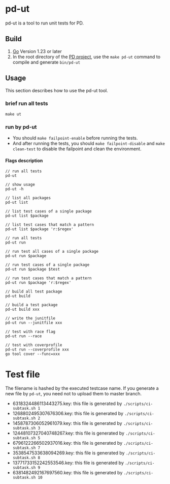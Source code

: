 # pd-ut

pd-ut is a tool to run unit tests for PD.

## Build

1. [Go](https://golang.org/) Version 1.23 or later
2. In the root directory of the [PD project](https://github.com/tikv/pd), use the `make pd-ut` command to compile and generate `bin/pd-ut`

## Usage

This section describes how to use the pd-ut tool.

### brief run all tests
```shell
make ut 
```


### run by pd-ut

- You should `make failpoint-enable` before running the tests.
- And after running the tests, you should `make failpoint-disable` and `make clean-test` to disable the failpoint and clean the environment.

#### Flags description

```shell
// run all tests
pd-ut

// show usage
pd-ut -h

// list all packages
pd-ut list

// list test cases of a single package
pd-ut list $package

// list test cases that match a pattern
pd-ut list $package 'r:$regex'

// run all tests
pd-ut run

// run test all cases of a single package
pd-ut run $package

// run test cases of a single package
pd-ut run $package $test

// run test cases that match a pattern
pd-ut run $package 'r:$regex'

// build all test package
pd-ut build

// build a test package
pd-ut build xxx

// write the junitfile
pd-ut run --junitfile xxx

// test with race flag
pd-ut run --race

// test with coverprofile
pd-ut run --coverprofile xxx
go tool cover --func=xxx
```

# Test file

The filename is hashed by the executed testcase name. If you generate a new file by `pd-ut`, you need not to upload them to master branch.

- 6318324486113443275.key: this file is generated by `./scripts/ci-subtask.sh 1`
- 1268802495307676306.key: this file is generated by `./scripts/ci-subtask.sh 2`
- 1458787306052961079.key: this file is generated by `./scripts/ci-subtask.sh 3`
- 12448107327040748267.key: this file is generated by `./scripts/ci-subtask.sh 5`
- 6796122266502937016.key: this file is generated by `./scripts/ci-subtask.sh 7`
- 3538547533638094269.key: this file is generated by `./scripts/ci-subtask.sh 8`
- 13771733152242553546.key: this file is generated by `./scripts/ci-subtask.sh 9`
- 6381482492167697560.key: this file is generated by `./scripts/ci-subtask.sh 10`
